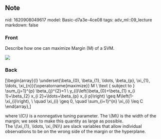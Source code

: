 ## Note
nid: 1620908049617
model: Basic-d7a3e-4ce08
tags: adv_ml::09_lecture
markdown: false

### Front
Describe how one can maximize Margin \(M\) of a SVM.
<div><img src=
"paste-a172437318fd74acaea643ab4909204b3eb5908d.jpg"></div>

### Back
\[\begin{array}{l} \underset{\beta_{0}, \beta_{1}, \ldots,
\beta_{p}, \xi_{1}, \ldots, \xi_{n}}{\operatorname{maximize}} M \\
\text { subject to } \sum_{j=1}^{p} \beta_{j}^{2}=1 \\
y_{i}\left(\beta_{0}+\beta_{1} x_{i 1}+\beta_{2} x_{i
2}+\ldots+\beta_{p} x_{i p}\right) \geq M\left(1-\xi_{i}\right), \\
\quad \xi_{i} \geq 0, \quad \sum_{i=1}^{n} \xi_{i} \leq C
\end{array},\]
<div>
  where \(C\) is a nonnegative tuning parameter. The \(M\) is the
  width of the margin; we seek to make this quantity as large as
  possible.
</div>
<div>
  The \(\xi_{1}, \ldots, \xi_{N}\) are slack variables that allow
  individual observations to be on the wrong side of the margin or
  the hyperplane.
</div>

